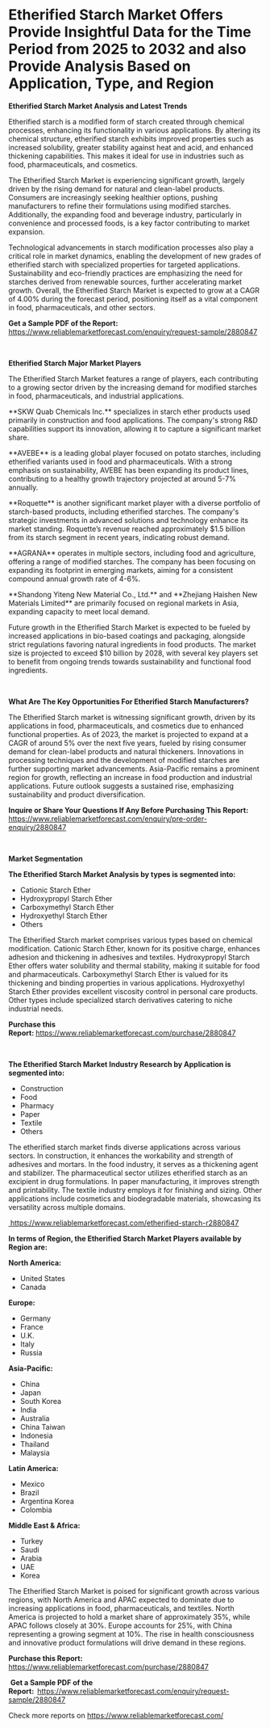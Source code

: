 <p><h1>Etherified Starch Market Offers Provide Insightful Data for the Time Period from 2025 to 2032 and also Provide Analysis Based on Application, Type, and Region</h1></p><p><strong>Etherified Starch Market Analysis and Latest Trends</strong></p>
<p><p>Etherified starch is a modified form of starch created through chemical processes, enhancing its functionality in various applications. By altering its chemical structure, etherified starch exhibits improved properties such as increased solubility, greater stability against heat and acid, and enhanced thickening capabilities. This makes it ideal for use in industries such as food, pharmaceuticals, and cosmetics.</p><p>The Etherified Starch Market is experiencing significant growth, largely driven by the rising demand for natural and clean-label products. Consumers are increasingly seeking healthier options, pushing manufacturers to refine their formulations using modified starches. Additionally, the expanding food and beverage industry, particularly in convenience and processed foods, is a key factor contributing to market expansion.</p><p>Technological advancements in starch modification processes also play a critical role in market dynamics, enabling the development of new grades of etherified starch with specialized properties for targeted applications. Sustainability and eco-friendly practices are emphasizing the need for starches derived from renewable sources, further accelerating market growth. Overall, the Etherified Starch Market is expected to grow at a CAGR of 4.00% during the forecast period, positioning itself as a vital component in food, pharmaceuticals, and other sectors.</p></p>
<p><strong>Get a Sample PDF of the Report:&nbsp;</strong> <a href="https://www.reliablemarketforecast.com/enquiry/request-sample/2880847?utm_campaign=2732&utm_medium=2&utm_source=Github&utm_content=ia&utm_term=12032025&utm_id=etherified-starch">https://www.reliablemarketforecast.com/enquiry/request-sample/2880847</a></p>
<p>&nbsp;</p>
<p><strong>Etherified Starch Major Market Players</strong></p>
<p><p>The Etherified Starch Market features a range of players, each contributing to a growing sector driven by the increasing demand for modified starches in food, pharmaceuticals, and industrial applications.</p><p>**SKW Quab Chemicals Inc.** specializes in starch ether products used primarily in construction and food applications. The company's strong R&D capabilities support its innovation, allowing it to capture a significant market share.</p><p>**AVEBE** is a leading global player focused on potato starches, including etherified variants used in food and pharmaceuticals. With a strong emphasis on sustainability, AVEBE has been expanding its product lines, contributing to a healthy growth trajectory projected at around 5-7% annually.</p><p>**Roquette** is another significant market player with a diverse portfolio of starch-based products, including etherified starches. The company's strategic investments in advanced solutions and technology enhance its market standing. Roquette’s revenue reached approximately $1.5 billion from its starch segment in recent years, indicating robust demand.</p><p>**AGRANA** operates in multiple sectors, including food and agriculture, offering a range of modified starches. The company has been focusing on expanding its footprint in emerging markets, aiming for a consistent compound annual growth rate of 4-6%.</p><p>**Shandong Yiteng New Material Co., Ltd.** and **Zhejiang Haishen New Materials Limited** are primarily focused on regional markets in Asia, expanding capacity to meet local demand. </p><p>Future growth in the Etherified Starch Market is expected to be fueled by increased applications in bio-based coatings and packaging, alongside strict regulations favoring natural ingredients in food products. The market size is projected to exceed $10 billion by 2028, with several key players set to benefit from ongoing trends towards sustainability and functional food ingredients.</p></p>
<p>&nbsp;</p>
<p><strong>What Are The Key Opportunities For Etherified Starch Manufacturers?</strong></p>
<p><p>The Etherified Starch market is witnessing significant growth, driven by its applications in food, pharmaceuticals, and cosmetics due to enhanced functional properties. As of 2023, the market is projected to expand at a CAGR of around 5% over the next five years, fueled by rising consumer demand for clean-label products and natural thickeners. Innovations in processing techniques and the development of modified starches are further supporting market advancements. Asia-Pacific remains a prominent region for growth, reflecting an increase in food production and industrial applications. Future outlook suggests a sustained rise, emphasizing sustainability and product diversification.</p></p>
<p><strong>Inquire or Share Your Questions If Any Before Purchasing This Report:</strong> <a href="https://www.reliablemarketforecast.com/enquiry/pre-order-enquiry/2880847?utm_campaign=2732&utm_medium=2&utm_source=Github&utm_content=ia&utm_term=12032025&utm_id=etherified-starch">https://www.reliablemarketforecast.com/enquiry/pre-order-enquiry/2880847</a></p>
<p>&nbsp;</p>
<p><strong>Market Segmentation</strong></p>
<p><strong>The Etherified Starch Market Analysis by types is segmented into:</strong></p>
<p><ul><li>Cationic Starch Ether</li><li>Hydroxypropyl Starch Ether</li><li>Carboxymethyl Starch Ether</li><li>Hydroxyethyl Starch Ether</li><li>Others</li></ul></p>
<p><p>The Etherified Starch market comprises various types based on chemical modification. Cationic Starch Ether, known for its positive charge, enhances adhesion and thickening in adhesives and textiles. Hydroxypropyl Starch Ether offers water solubility and thermal stability, making it suitable for food and pharmaceuticals. Carboxymethyl Starch Ether is valued for its thickening and binding properties in various applications. Hydroxyethyl Starch Ether provides excellent viscosity control in personal care products. Other types include specialized starch derivatives catering to niche industrial needs.</p></p>
<p><strong>Purchase this Report:&nbsp;</strong><a href="https://www.reliablemarketforecast.com/purchase/2880847?utm_campaign=2732&utm_medium=2&utm_source=Github&utm_content=ia&utm_term=12032025&utm_id=etherified-starch">https://www.reliablemarketforecast.com/purchase/2880847</a></p>
<p>&nbsp;</p>
<p><strong>The Etherified Starch Market Industry Research by Application is segmented into:</strong></p>
<p><ul><li>Construction</li><li>Food</li><li>Pharmacy</li><li>Paper</li><li>Textile</li><li>Others</li></ul></p>
<p><p>The etherified starch market finds diverse applications across various sectors. In construction, it enhances the workability and strength of adhesives and mortars. In the food industry, it serves as a thickening agent and stabilizer. The pharmaceutical sector utilizes etherified starch as an excipient in drug formulations. In paper manufacturing, it improves strength and printability. The textile industry employs it for finishing and sizing. Other applications include cosmetics and biodegradable materials, showcasing its versatility across multiple domains.</p></p>
<p><a href="https://www.reliablemarketforecast.com/etherified-starch-r2880847?utm_campaign=2732&utm_medium=2&utm_source=Github&utm_content=ia&utm_term=12032025&utm_id=etherified-starch">&nbsp;https://www.reliablemarketforecast.com/etherified-starch-r2880847</a></p>
<p><strong>In terms of Region, the Etherified Starch Market Players available by Region are:</strong></p>
<p>
    <p> <strong> North America: </strong>
        <ul>
            <li>United States</li>
            <li>Canada</li>
        </ul>
        </p> 
    <p> <strong> Europe: </strong>
        <ul>
            <li>Germany</li>
            <li>France</li>
            <li>U.K.</li>
            <li>Italy</li>
            <li>Russia</li>
        </ul>
        </p> 
    <p> <strong> Asia-Pacific: </strong>
        <ul>
            <li>China</li>
            <li>Japan</li>
            <li>South Korea</li>
            <li>India</li>
            <li>Australia</li>
            <li>China Taiwan</li>
            <li>Indonesia</li>
            <li>Thailand</li>
            <li>Malaysia</li>
        </ul>
        </p> 
    <p> <strong> Latin America: </strong>
        <ul>
            <li>Mexico</li>
            <li>Brazil</li>
            <li>Argentina Korea</li>
            <li>Colombia</li>
        </ul>
        </p> 
    <p> <strong> Middle East & Africa: </strong>
        <ul>
            <li>Turkey</li>
            <li>Saudi</li>
            <li>Arabia</li>
            <li>UAE</li>
            <li>Korea</li>
        </ul>
    </p>
    </p>
<p><p>The Etherified Starch Market is poised for significant growth across various regions, with North America and APAC expected to dominate due to increasing applications in food, pharmaceuticals, and textiles. North America is projected to hold a market share of approximately 35%, while APAC follows closely at 30%. Europe accounts for 25%, with China representing a growing segment at 10%. The rise in health consciousness and innovative product formulations will drive demand in these regions.</p></p>
<p><strong>Purchase this Report: </strong><a href="https://www.reliablemarketforecast.com/purchase/2880847?utm_campaign=2732&utm_medium=2&utm_source=Github&utm_content=ia&utm_term=12032025&utm_id=etherified-starch">https://www.reliablemarketforecast.com/purchase/2880847</a></p>
<p>&nbsp;<strong>Get a Sample PDF of the Report:&nbsp;&nbsp;</strong><a href="https://www.reliablemarketforecast.com/enquiry/request-sample/2880847?utm_campaign=2732&utm_medium=2&utm_source=Github&utm_content=ia&utm_term=12032025&utm_id=etherified-starch">https://www.reliablemarketforecast.com/enquiry/request-sample/2880847</a></p>
<p><strong></strong></p>
<p>Check more reports on <a href="https://www.reliablemarketforecast.com/?utm_campaign=2732&utm_medium=2&utm_source=Github&utm_content=ia&utm_term=12032025&utm_id=etherified-starch">https://www.reliablemarketforecast.com/</a></p>
